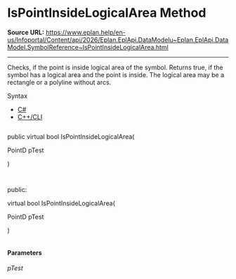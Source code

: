 # IsPointInsideLogicalArea Method

**Source URL:** https://www.eplan.help/en-us/Infoportal/Content/api/2026/Eplan.EplApi.DataModelu~Eplan.EplApi.DataModel.SymbolReference~IsPointInsideLogicalArea.html

---

Checks, if the point is inside logical area of the symbol. Returns true, if the symbol has a logical area and the point is inside. The logical area may be a rectangle or a polyline without arcs.

Syntax

- [C#](#i-syntax-CS)
- [C++/CLI](#i-syntax-CPP2005)

```
```
public virtual bool IsPointInsideLogicalArea( 

   PointD pTest

)
```
```

```
```
public:

virtual bool IsPointInsideLogicalArea( 

   PointD pTest

)
```
```

#### Parameters

*pTest*
